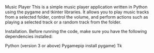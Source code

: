 Music Player
This is a simple music player application written in Python using the pygame and tkinter libraries. It allows you to play music tracks from a selected folder, control the volume, and perform actions such as playing a selected track or a random track from the folder.

Installation.
Before running the code, make sure you have the following dependencies installed:

Python (version 3 or above)
Pygamepip install pygame)
Tk
